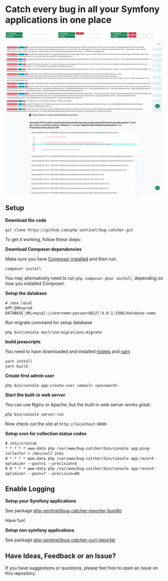 # Catch every bug in all your Symfony applications in one place

![screenshot](docs/bug_catcher_01.png)
![screenshot](docs/stacktrace.png)

## Setup

**Download the code**

```
git clone https://github.com/php-sentinel/bug-catcher.git
```

To get it working, follow these steps:

**Download Composer dependencies**

Make sure you have [Composer installed](https://getcomposer.org/download/)
and then run:

```
composer install
```

You may alternatively need to run `php composer.phar install`, depending
on how you installed Composer.

**Setup the database**

```dotenv
# /env.local
APP_ENV=prod
DATABASE_URL=mysql://username:password@127.0.0.1:3306/database-name
```

Run migrate command for setup database

```
php bin/console doctrine:migrations:migrate
```

**build javascripts**

You need to have downloaded and installed
[nodejs](https://nodejs.org/en) and
[yarn](https://classic.yarnpkg.com/en/docs/install#debian-stable)

```
yarn install
yarn build
```

**Create first admin user**

```
php bin/console app:create-user <email> <password>
```

**Start the built-in web server**

You can use Nginx or Apache, but the built-in web server works
great:

```
php bin/console server:run
```

Now check out the site at `http://localhost:8000`

**Setup cron for collection status codes**

```
# /etc/crontab
* * * * * www-data php /var/www/bug-catcher/bin/console app:ping-collector > /dev/null 2>&1
0 * * * * www-data php /var/www/bug-catcher/bin/console app:record-optimizer --past=1 --precision=5
0 0 * * * www-data php /var/www/bug-catcher/bin/console app:record-optimizer --past=7 --precision=60
```

## Enable Logging

**Setup your Symfony applications**

See package [php-sentinel/bug-catcher-reporter-bundle](https://github.com/php-sentinel/bug-catcher-reporter-bundle)

Have fun!

**Setup non symfony applications**

See package [php-sentinel/bug-catcher-curl-reporter](https://github.com/php-sentinel/bug-catcher-curl-reporter)

## Have Ideas, Feedback or an Issue?

If you have suggestions or questions, please feel free to
open an issue on this repository.


